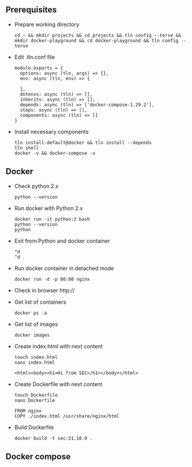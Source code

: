 ## Prerequisites
* Prepare working directory
  ```
  cd ~ && mkdir projects && cd projects && tln config --terse && mkdir docker-playground && cd docker-playground && tln config --terse
  ```
* Edit .tln.conf file 
  ```
  module.exports = {
    options: async (tln, args) => {},
    env: async (tln, env) => {

    },
    dotenvs: async (tln) => [],
    inherits: async (tln) => [],
    depends: async (tln) => ['docker-compose-1.29.2'],
    steps: async (tln) => [],
    components: async (tln) => []
  }
  ```
* Install necessary components
  ```
  tln install-default@docker && tln install --depends
  tln shell
  docker -v && docker-compose -v
  ```

## Docker
* Check python 2.x
  ```
  python --version
  ```
* Run docker with Python 2.x
  ```
  docker run -it python:2 bash
  python --version
  python
  ```
* Exit from Python and docker container
  ```
  ^d
  ^d
  ```
* Run docker container in detached mode
  ```
  docker run -d -p 80:80 nginx
  ```
* Check in browser http://<ip>
* Get list of containers
  ```
  docker ps -a
  ```
* Get list of images
  ```
  docker images
  ```
* Create index.html with next content
  ```
  touch index.html
  nano index.html
  ```
  
  ```
  <html><body><h1>Hi from SEC</h1></body></html>
  ```
* Create Dockerfile with next content
  ```
  touch Dockerfile
  nano Dockerfile
  ```
  
  ```
  FROM nginx
  COPY ./index.html /usr/share/nginx/html
  ```
* Build Dockerfile
  ```
  docker build -t sec:21.10.0 .
  ```
  
  

## Docker compose

